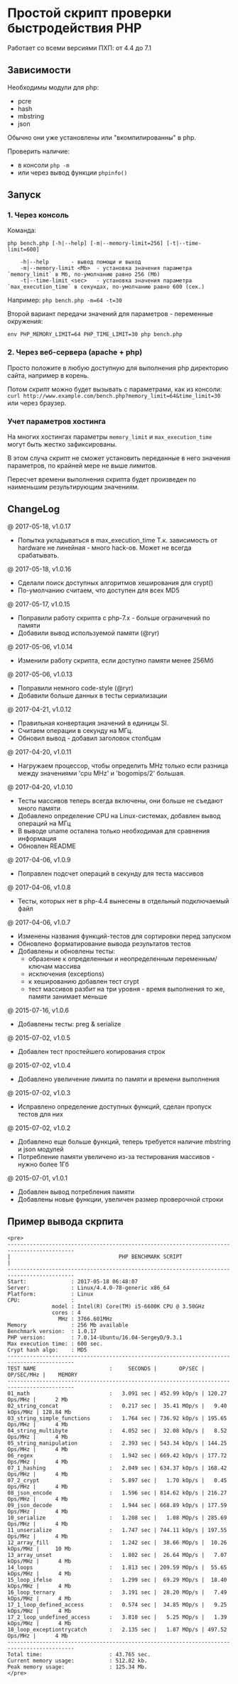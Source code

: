 # Простой скрипт проверки быстродействия PHP

Работает со всеми версиями ПХП: от 4.4 до 7.1

## Зависимости

Необходимы модули для php:

- pcre
- hash
- mbstring
- json

Обычно они уже установлены или "вкомпилированны" в php.

Проверить наличие:

- в консоли `php -m`
- или через вывод функции `phpinfo()`

## Запуск

### 1. Через консоль

Команда:
```
php bench.php [-h|--help] [-m|--memory-limit=256] [-t|--time-limit=600]

	-h|--help		- вывод помощи и выход
	-m|--memory-limit <Mb>	- установка значения параметра `memory_limit` в Мб, по-умолчанию равно 256 (Мб)
	-t|--time-limit <sec>	- установка значения параметра `max_execution_time` в секундах, по-умолчанию равно 600 (сек.)
```
Например: `php bench.php -m=64 -t=30`

Второй вариант передачи значений для параметров - переменные окружения:
```
env PHP_MEMORY_LIMIT=64 PHP_TIME_LIMIT=30 php bench.php
```

### 2. Через веб-сервера (apache + php)

Просто положите в любую доступную для выполнения php директорию сайта, например в корень.

Потом скрипт можно будет вызывать с параметрами, как из консоли:
`curl http://www.example.com/bench.php?memory_limit=64&time_limit=30`
или через браузер.

### Учет параметров хостинга

На многих хостингах параметры `memory_limit` и `max_execution_time` могут быть жестко зафиксированы.

В этом случа скрипт не сможет установить переданные в него значения параметров,
по крайней мере не выше лимитов.

Пересчет времени выполнения скрипта будет произведен по наименьшим результирующим значениям.

## ChangeLog

@ 2017-05-18, v1.0.17

 * Попытка укладываться в max_execution_time
   Т.к. зависимость от hardware не линейная - много hack-ов.
   Может не всегда срабатывать.

@ 2017-05-18, v1.0.16

 * Сделали поиск доступных алгоритмов хеширования для crypt()
 * По-умолчанию считаем, что доступен для всех MD5

@ 2017-05-17, v1.0.15

 * Поправили работу скрипта с php-7.x - больше ограничений по памяти
 * Добавили вывод используемой памяти (@ryr)

@ 2017-05-06, v1.0.14

 * Изменили работу скрипта, если доступно памяти менее 256Мб

@ 2017-05-06, v1.0.13

 * Поправили немного code-style (@ryr)
 * Добавили больше данных в тесты сериализации

@ 2017-04-21, v1.0.12

 * Правильная конвертация значений в единицы SI.
 * Считаем операции в секунду на МГц.
 * Обновил вывод - добавил заголовок столбцам

@ 2017-04-20, v1.0.11

 * Нагружаем процессор, чтобы определить MHz только если разница между
   значениями 'cpu MHz' и 'bogomips/2' большая.

@ 2017-04-20, v1.0.10

 * Тесты массивов теперь всегда включены, они больше не съедают много памяти
 * Добавлено определение CPU на Linux-системах, добавлен вывод операций на МГц
 * В выводе uname осталена только необходимая для сравнения информация
 * Обновлен README

@ 2017-04-06, v1.0.9

 * Поправлен подсчет операций в секунду для теста массивов

@ 2017-04-06, v1.0.8

 * Тесты, которых нет в php-4.4 вынесены в отдельный подключаемый файл

@ 2017-04-06, v1.0.7

 * Изменены названия функций-тестов для сортировки перед запуском
 * Обновлено форматирование вывода результатов тестов
 * Добавлены и обновлены тесты:
   - образение к определенныи и неопределенным переменным/ключам массива
   - исключения (exceptions)
   - к хешированию добавлен тест crypt
   - тест массивов разбит на три уровня - время выполнения то же, памяти занимает меньше

@ 2015-07-16, v1.0.6

 * Добавлены тесты: preg & serialize

@ 2015-07-02, v1.0.5

 * Добавлен тест простейшего копирования строк

@ 2015-07-02, v1.0.4

 * Добавлено увеличение лимита по памяти и времени выполнения

@ 2015-07-02, v1.0.3

 * Исправлено определение доступных функций, сделан пропуск тестов для них

@ 2015-07-02, v1.0.2

 * Добавлено еще больше функций, теперь требуется наличие mbstring и json модулей
 * Потребление памяти увеличено из-за тестирования массивов - нужно более 1Гб

@ 2015-07-01, v1.0.1

 * Добавлен вывод потребления памяти
 * Добавлены новые функции, увеличен размер проверочной строки

## Пример вывода скрпита

```
<pre>
-------------------------------------------------------------------------------------------
|                                  PHP BENCHMARK SCRIPT                                   |
-------------------------------------------------------------------------------------------
Start:              : 2017-05-18 06:48:07
Server:             : Linux/4.4.0-78-generic x86_64
Platform:           : Linux
CPU:                :
              model : Intel(R) Core(TM) i5-6600K CPU @ 3.50GHz
              cores : 4
                MHz : 3766.601MHz
Memory              : 256 Mb available
Benchmark version:  : 1.0.17
PHP version:        : 7.0.14-Ubuntu/16.04-SergeyD/9.3.1
Max execution time: : 600 sec.
Crypt hash algo:    : MD5
-------------------------------------------------------------------------------------------
TEST NAME                       :     SECONDS |       OP/SEC |      OP/SEC/MHz |    MEMORY
-------------------------------------------------------------------------------------------
01_math                         :   3.091 sec | 452.99 kOp/s | 120.27  Ops/MHz |      2 Mb
02_string_concat                :   0.217 sec |  35.41 MOp/s |   9.40 kOps/MHz | 128.84 Mb
03_string_simple_functions      :   1.764 sec | 736.92 kOp/s | 195.65  Ops/MHz |      4 Mb
04_string_multibyte             :   4.052 sec |  32.08 kOp/s |   8.52  Ops/MHz |      4 Mb
05_string_manipulation          :   2.393 sec | 543.34 kOp/s | 144.25  Ops/MHz |      4 Mb
06_regex                        :   1.942 sec | 669.42 kOp/s | 177.72  Ops/MHz |      4 Mb
07_1_hashing                    :   2.049 sec | 634.37 kOp/s | 168.42  Ops/MHz |      4 Mb
07_2_crypt                      :   5.897 sec |   1.70 kOp/s |   0.45  Ops/MHz |      4 Mb
08_json_encode                  :   1.596 sec | 814.62 kOp/s | 216.27  Ops/MHz |      4 Mb
09_json_decode                  :   1.944 sec | 668.89 kOp/s | 177.59  Ops/MHz |      4 Mb
10_serialize                    :   1.208 sec |   1.08 MOp/s | 285.69  Ops/MHz |      4 Mb
11_unserialize                  :   1.747 sec | 744.11 kOp/s | 197.55  Ops/MHz |      4 Mb
12_array_fill                   :   1.242 sec |  38.66 MOp/s |  10.26 kOps/MHz |     10 Mb
13_array_unset                  :   1.802 sec |  26.64 MOp/s |   7.07 kOps/MHz |      4 Mb
14_loops                        :   1.813 sec | 209.59 MOp/s |  55.65 kOps/MHz |      4 Mb
15_loop_ifelse                  :   1.299 sec |  69.29 MOp/s |  18.40 kOps/MHz |      4 Mb
16_loop_ternary                 :   3.191 sec |  28.20 MOp/s |   7.49 kOps/MHz |      4 Mb
17_1_loop_defined_access        :   0.574 sec |  34.85 MOp/s |   9.25 kOps/MHz |      4 Mb
17_2_loop_undefined_access      :   3.810 sec |   5.25 MOp/s |   1.39 kOps/MHz |      4 Mb
18_loop_exceptiontrycatch       :   2.135 sec |   1.87 MOp/s | 497.52  Ops/MHz |      4 Mb
-------------------------------------------------------------------------------------------
Total time:                     : 43.765 sec.
Current memory usage:           : 512.82 kb.
Peak memory usage:              : 125.34 Mb.
</pre>
```
